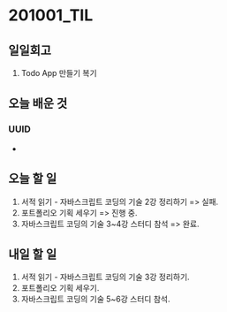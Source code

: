 # 201001_TIL

## 일일회고

1. Todo App 만들기 복기

## 오늘 배운 것

### UUID

-

## 오늘 할 일

1. 서적 읽기 - 자바스크립트 코딩의 기술 2강 정리하기 => 실패.
2. 포트폴리오 기획 세우기 => 진행 중.
3. 자바스크립트 코딩의 기술 3~4강 스터디 참석 => 완료.

## 내일 할 일

1. 서적 읽기 - 자바스크립트 코딩의 기술 3강 정리하기.
2. 포트폴리오 기획 세우기.
3. 자바스크립트 코딩의 기술 5~6강 스터디 참석.
